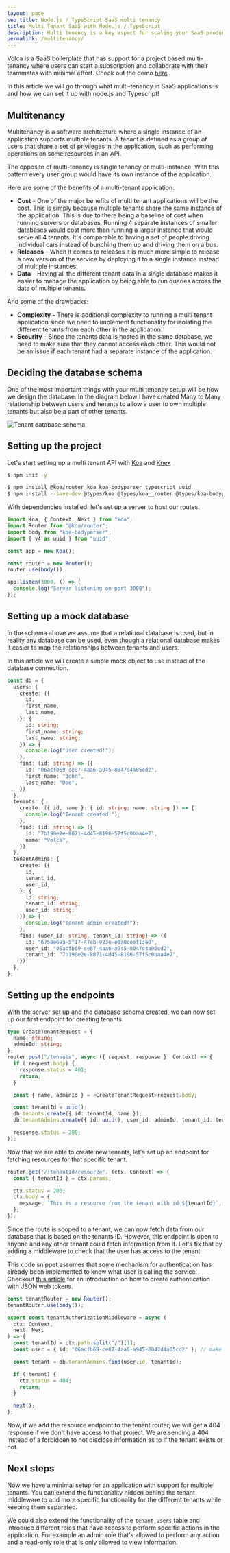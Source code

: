 ```yaml
---
layout: page
seo_title: Node.js / TypeScript SaaS multi tenancy
title: Multi Tenant SaaS with Node.js / TypeScript
description: Multi tenancy is a key aspect for scaling your SaaS product by allowing your solution to serve multiple user groups from the same application.
permalink: /multitenancy/
---
```


Volca is a SaaS boilerplate that has support for a project based multi-tenancy where users can start a subscription and collaborate with their teammates with minimal effort. Check out the demo [here](https://app.demo.volca.io)

In this article we will go through what multi-tenancy in SaaS applications is and how we can set it up with node.js and Typescript!

## Multitenancy

Multitenancy is a software architecture where a single instance of an application supports multiple tenants. A tenant is defined as a group of users that share a set of privileges in the application, such as performing operations on some resources in an API.

The opposite of multi-tenancy is single tenancy or multi-instance. With this pattern every user group would have its own instance of the application.

Here are some of the benefits of a multi-tenant application:

- **Cost** - One of the major benefits of multi tenant applications will be the cost. This is simply because multiple tenants share the same instance of the application. This is due to there being a baseline of cost when running servers or databases. Running 4 separate instances of smaller databases would cost more than running a larger instance that would serve all 4 tenants. It's comparable to having a set of people driving individual cars instead of bunching them up and driving them on a bus.
- **Releases** - When it comes to releases it is much more simple to release a new version of the service by deploying it to a single instance instead of multiple instances.
- **Data** - Having all the different tenant data in a single database makes it easier to manage the application by being able to run queries across the data of multiple tenants.

And some of the drawbacks:

- **Complexity** - There is additional complexity to running a multi tenant application since we need to implement functionality for isolating the different tenants from each other in the application.
- **Security** - Since the tenants data is hosted in the same database, we need to make sure that they cannot access each other. This would not be an issue if each tenant had a separate instance of the application.

## Deciding the database schema

One of the most important things with your multi tenancy setup will be how we design the database. In the diagram below I have created Many to Many relationship between users and tenants to allow a user to own multiple tenants but also be a part of other tenants.

![Tenant database schema](../images/tenant-schema.png)

## Setting up the project

Let's start setting up a multi tenant API with [Koa](https://koajs.com/) and [Knex](https://knexjs.org/)

```sh
$ npm init -y
```

```sh
$ npm install @koa/router koa koa-bodyparser typescript uuid
$ npm install --save-dev @types/koa @types/koa__router @types/koa-bodyparser @types/uuid
```

With dependencies installed, let's set up a server to host our routes.

```ts
import Koa, { Context, Next } from "koa";
import Router from "@koa/router";
import body from "koa-bodyparser";
import { v4 as uuid } from "uuid";

const app = new Koa();

const router = new Router();
router.use(body());

app.listen(3000, () => {
  console.log("Server listening on port 3000");
});
```

## Setting up a mock database

In the schema above we assume that a relational database is used, but in reality any database can be used, even though a relational database makes it easier to map the relationships between tenants and users.

In this article we will create a simple mock object to use instead of the database connection.

```ts
const db = {
  users: {
    create: ({
      id,
      first_name,
      last_name,
    }: {
      id: string;
      first_name: string;
      last_name: string;
    }) => {
      console.log("User created!");
    },
    find: (id: string) => ({
      id: "06acfb69-ce87-4aa6-a945-8047d4a05cd2",
      first_name: "John",
      last_name: "Doe",
    }),
  },
  tenants: {
    create: ({ id, name }: { id: string; name: string }) => {
      console.log("Tenant created!");
    },
    find: (id: string) => ({
      id: "7b190e2e-8071-4d45-8196-57f5c0baa4e7",
      name: "Volca",
    }),
  },
  tenantAdmins: {
    create: ({
      id,
      tenant_id,
      user_id,
    }: {
      id: string;
      tenant_id: string;
      user_id: string;
    }) => {
      console.log("Tenant admin created!");
    },
    find: (user_id: string, tenant_id: string) => ({
      id: "6758e69a-5f17-47eb-923e-e0a0ceef13e0",
      user_id: "06acfb69-ce87-4aa6-a945-8047d4a05cd2",
      tenant_id: "7b190e2e-8071-4d45-8196-57f5c0baa4e7",
    }),
  },
};
```

## Setting up the endpoints

With the server set up and the database schema created, we can now set up our first endpoint for creating tenants.

```ts
type CreateTenantRequest = {
  name: string;
  adminId: string;
};
router.post("/tenants", async ({ request, response }: Context) => {
  if (!request.body) {
    response.status = 401;
    return;
  }

  const { name, adminId } = <CreateTenantRequest>request.body;

  const tenantId = uuid();
  db.tenants.create({ id: tenantId, name });
  db.tenantAdmins.create({ id: uuid(), user_id: adminId, tenant_id: tenantId });

  response.status = 200;
});
```

Now that we are able to create new tenants, let's set up an endpoint for fetching resources for that specific tenant.

```ts
router.get("/:tenantId/resource", (ctx: Context) => {
  const { tenantId } = ctx.params;

  ctx.status = 200;
  ctx.body = {
    message: `This is a resource from the tenant with id ${tenantId}`,
  };
});
```

Since the route is scoped to a tenant, we can now fetch data from our database that is based on the tenants ID. However, this endpoint is open to anyone and any other tenant could fetch information from it. Let's fix that by adding a middleware to check that the user has access to the tenant.

This code snippet assumes that some mechanism for authentication has already been implemented to know what user is calling the service. Checkout [this article]("/authentication") for an introduction on how to create authentication with JSON web tokens.

```ts
const tenantRouter = new Router();
tenantRouter.use(body());

export const tenantAuthorizationMiddleware = async (
  ctx: Context,
  next: Next
) => {
  const tenantId = ctx.path.split("/")[1];
  const user = { id: "06acfb69-ce87-4aa6-a945-8047d4a05cd2" }; // make sure to implement a previous middleware to authenticate the user and attach it to the context

  const tenant = db.tenantAdmins.find(user.id, tenantId);

  if (!tenant) {
    ctx.status = 404;
    return;
  }

  next();
};
```

Now, if we add the resource endpoint to the tenant router, we will get a 404 response if we don't have access to that project. We are sending a 404 instead of a forbidden to not disclose information as to if the tenant exists or not.

## Next steps

Now we have a minimal setup for an application with support for multiple tenants. You can extend the functionality hidden behind the tenant middleware to add more specific functionality for the different tenants while keeping them separated.

We could also extend the functionality of the `tenant_users` table and introduce different roles that have access to perform specific actions in the application. For example an admin role that's allowed to perform any action and a read-only role that is only allowed to view information.
